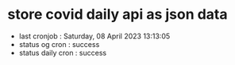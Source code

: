 # store covid daily api as json data

- last cronjob : Saturday, 08 April 2023 13:13:05
- status og cron : success
- status daily cron : success
      
      